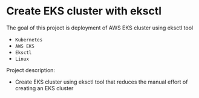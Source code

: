 # Create EKS cluster with eksctl

The goal of this project is deployment of AWS EKS cluster using eksctl tool 
- `Kubernetes`
- `AWS EKS`
- `Eksctl`
- `Linux`
 
Project description:
- Create EKS cluster using eksctl tool that reduces the manual effort of creating an EKS cluster
